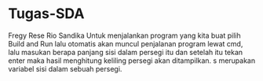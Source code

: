 # Tugas-SDA
Fregy Rese Rio Sandika
Untuk menjalankan program yang kita buat pilih Build and Run lalu otomatis akan muncul penjalanan program lewat cmd, lalu masukan berapa panjang sisi dalam persegi itu dan setelah itu tekan enter maka hasil menghitung keliling persegi akan ditampilkan.
s merupakan variabel sisi dalam sebuah persegi.
